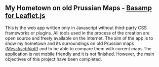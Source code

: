 ## My Hometown on old Prussian Maps - [Basamp for Leaflet.js](https://gornymooj.github.io/dzierzoniow-mapy/)

This is the web app written only in Javascript without third-party CSS frameworks or plugins. All tools used in the process of the creation are open source and freely available on the internet. The aim of the app is to show my hometown and its surroundings on old Prussian maps (*[Messtischblatt](https://de.wikipedia.org/wiki/Messtischblatt)*) and to be able to compare them with current maps.The application is not mobile friendly and it is not finished. However, the main objectives of this project have been completed.


